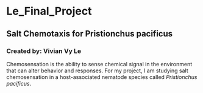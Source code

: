 # Le_Final_Project
## Salt Chemotaxis for Pristionchus pacificus
### Created by: Vivian Vy Le 


Chemosensation is the ability to sense chemical signal in the environment that can alter behavior and responses. For my project, I am studying salt chemosensation in a host-associated nematode species called _Pristionchus pacificus_.